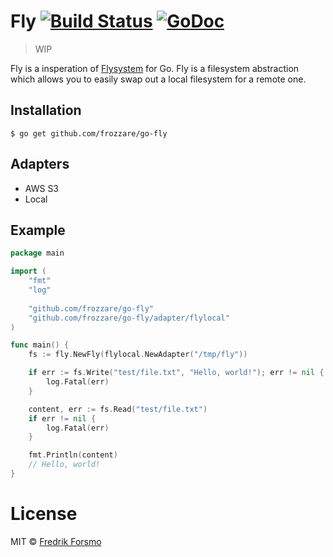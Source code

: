 # Fly [![Build Status](https://travis-ci.org/frozzare/go-fly.svg?branch=master)](https://travis-ci.org/frozzare/go-fly) [![GoDoc](https://godoc.org/github.com/frozzare/go-fly?status.svg)](https://godoc.org/github.com/frozzare/go-fly)

> WIP

Fly is a insperation of [Flysystem](https://flysystem.thephpleague.com/) for Go. Fly is a filesystem abstraction which allows you to easily swap out a local filesystem for a remote one.

## Installation

```
$ go get github.com/frozzare/go-fly
```

## Adapters

* AWS S3
* Local

## Example

```go
package main

import (
    "fmt"
    "log"
    
    "github.com/frozzare/go-fly"
    "github.com/frozzare/go-fly/adapter/flylocal"
)

func main() {
	fs := fly.NewFly(flylocal.NewAdapter("/tmp/fly"))

	if err := fs.Write("test/file.txt", "Hello, world!"); err != nil {
		log.Fatal(err)
	}

	content, err := fs.Read("test/file.txt")
	if err != nil {
		log.Fatal(err)
	}

	fmt.Println(content)
	// Hello, world!
}
```

# License

MIT © [Fredrik Forsmo](https://github.com/frozzare)
